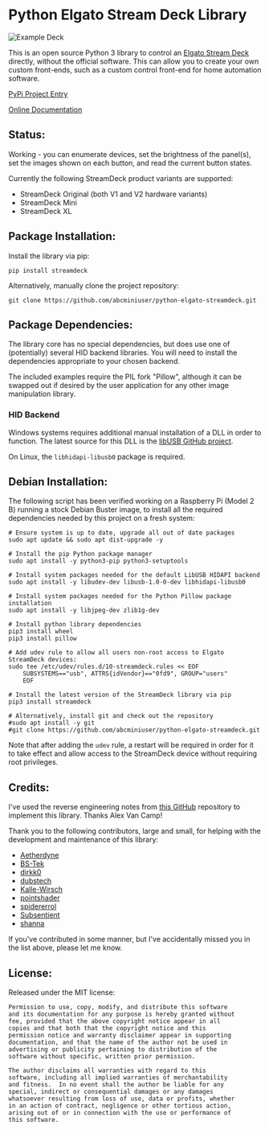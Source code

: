 # Python Elgato Stream Deck Library

![Example Deck](ExampleDeck.jpg)

This is an open source Python 3 library to control an
[Elgato Stream Deck](https://www.elgato.com/en/gaming/stream-deck) directly,
without the official software. This can allow you to create your own custom
front-ends, such as a custom control front-end for home automation software.

[PyPi Project Entry](https://pypi.org/project/streamdeck/)

[Online Documentation](https://python-elgato-streamdeck.readthedocs.io)

## Status:

Working - you can enumerate devices, set the brightness of the panel(s), set
the images shown on each button, and read the current button states.

Currently the following StreamDeck product variants are supported:
* StreamDeck Original (both V1 and V2 hardware variants)
* StreamDeck Mini
* StreamDeck XL

## Package Installation:

Install the library via pip:

```
pip install streamdeck
```

Alternatively, manually clone the project repository:
```
git clone https://github.com/abcminiuser/python-elgato-streamdeck.git
```

## Package Dependencies:

The library core has no special dependencies, but does use one of (potentially)
several HID backend libraries. You will need to install the dependencies
appropriate to your chosen backend.

The included examples require the PIL fork "Pillow", although it can be swapped
out if desired by the user application for any other image manipulation library.

### HID Backend

Windows systems requires additional manual installation of a DLL in order to
function. The latest source for this DLL is the
[libUSB GitHub project](https://github.com/libusb/hidapi/releases).

On Linux, the `libhidapi-libusb0` package is required.

## Debian Installation:

The following script has been verified working on a Raspberry Pi (Model 2 B)
running a stock Debian Buster image, to install all the required dependencies
needed by this project on a fresh system:

```
# Ensure system is up to date, upgrade all out of date packages
sudo apt update && sudo apt dist-upgrade -y

# Install the pip Python package manager
sudo apt install -y python3-pip python3-setuptools

# Install system packages needed for the default LibUSB HIDAPI backend
sudo apt install -y libudev-dev libusb-1.0-0-dev libhidapi-libusb0

# Install system packages needed for the Python Pillow package installation
sudo apt install -y libjpeg-dev zlib1g-dev

# Install python library dependencies
pip3 install wheel
pip3 install pillow

# Add udev rule to allow all users non-root access to Elgato StreamDeck devices:
sudo tee /etc/udev/rules.d/10-streamdeck.rules << EOF
	SUBSYSTEMS=="usb", ATTRS{idVendor}=="0fd9", GROUP="users"
	EOF

# Install the latest version of the StreamDeck library via pip
pip3 install streamdeck

# Alternatively, install git and check out the repository
#sudo apt install -y git
#git clone https://github.com/abcminiuser/python-elgato-streamdeck.git
```

Note that after adding the `udev` rule, a restart will be required in order for
it to take effect and allow access to the StreamDeck device without requiring
root privileges.

## Credits:

I've used the reverse engineering notes from
[this GitHub](https://github.com/Lange/node-elgato-stream-deck/blob/master/NOTES.md)
repository to implement this library. Thanks Alex Van Camp!

Thank you to the following contributors, large and small, for helping with the
development and maintenance of this library:

- [Aetherdyne](https://github.com/Aetherdyne)
- [BS-Tek](https://github.com/BS-Tek)
- [dirkk0](https://github.com/dirkk0)
- [dubstech](https://github.com/dubstech)
- [Kalle-Wirsch](https://github.com/Kalle-Wirsch)
- [pointshader](https://github.com/pointshader)
- [spidererrol](https://github.com/Spidererrol)
- [Subsentient](https://github.com/Subsentient)
- [shanna](https://github.com/shanna)

If you've contributed in some manner, but I've accidentally missed you in the
list above, please let me know.

## License:

Released under the MIT license:

```
Permission to use, copy, modify, and distribute this software
and its documentation for any purpose is hereby granted without
fee, provided that the above copyright notice appear in all
copies and that both that the copyright notice and this
permission notice and warranty disclaimer appear in supporting
documentation, and that the name of the author not be used in
advertising or publicity pertaining to distribution of the
software without specific, written prior permission.

The author disclaims all warranties with regard to this
software, including all implied warranties of merchantability
and fitness.  In no event shall the author be liable for any
special, indirect or consequential damages or any damages
whatsoever resulting from loss of use, data or profits, whether
in an action of contract, negligence or other tortious action,
arising out of or in connection with the use or performance of
this software.
```
